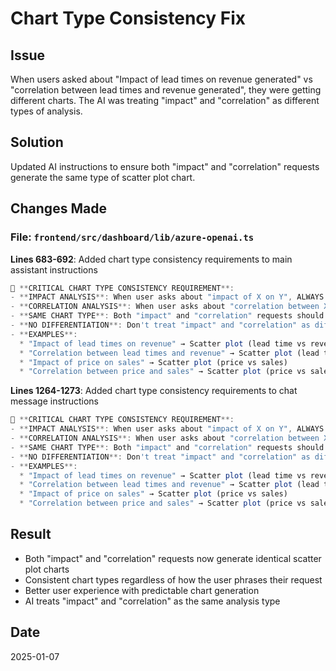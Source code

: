 # Chart Type Consistency Fix

## Issue
When users asked about "Impact of lead times on revenue generated" vs "correlation between lead times and revenue generated", they were getting different charts. The AI was treating "impact" and "correlation" as different types of analysis.

## Solution
Updated AI instructions to ensure both "impact" and "correlation" requests generate the same type of scatter plot chart.

## Changes Made

### File: `frontend/src/dashboard/lib/azure-openai.ts`

**Lines 683-692**: Added chart type consistency requirements to main assistant instructions
```typescript
🚨 **CRITICAL CHART TYPE CONSISTENCY REQUIREMENT**:
- **IMPACT ANALYSIS**: When user asks about "impact of X on Y", ALWAYS create a scatter plot showing correlation between X and Y
- **CORRELATION ANALYSIS**: When user asks about "correlation between X and Y", ALWAYS create a scatter plot showing correlation between X and Y
- **SAME CHART TYPE**: Both "impact" and "correlation" requests should generate IDENTICAL scatter plot charts
- **NO DIFFERENTIATION**: Don't treat "impact" and "correlation" as different analysis types - they are the same
- **EXAMPLES**:
  * "Impact of lead times on revenue" → Scatter plot (lead time vs revenue)
  * "Correlation between lead times and revenue" → Scatter plot (lead time vs revenue)
  * "Impact of price on sales" → Scatter plot (price vs sales)
  * "Correlation between price and sales" → Scatter plot (price vs sales)
```

**Lines 1264-1273**: Added chart type consistency requirements to chat message instructions
```typescript
🚨 **CRITICAL CHART TYPE CONSISTENCY REQUIREMENT**:
- **IMPACT ANALYSIS**: When user asks about "impact of X on Y", ALWAYS create a scatter plot showing correlation between X and Y
- **CORRELATION ANALYSIS**: When user asks about "correlation between X and Y", ALWAYS create a scatter plot showing correlation between X and Y
- **SAME CHART TYPE**: Both "impact" and "correlation" requests should generate IDENTICAL scatter plot charts
- **NO DIFFERENTIATION**: Don't treat "impact" and "correlation" as different analysis types - they are the same
- **EXAMPLES**:
  * "Impact of lead times on revenue" → Scatter plot (lead time vs revenue)
  * "Correlation between lead times and revenue" → Scatter plot (lead time vs revenue)
  * "Impact of price on sales" → Scatter plot (price vs sales)
  * "Correlation between price and sales" → Scatter plot (price vs sales)
```

## Result
- Both "impact" and "correlation" requests now generate identical scatter plot charts
- Consistent chart types regardless of how the user phrases their request
- Better user experience with predictable chart generation
- AI treats "impact" and "correlation" as the same analysis type

## Date
2025-01-07
